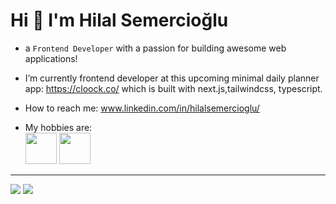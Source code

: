 #    Hi 👋 I'm Hilal Semercioğlu

- a `Frontend Developer` with a passion for building awesome web applications!

-  I’m currently frontend developer at this upcoming minimal daily planner app: https://cloock.co/ which is built with next.js,tailwindcss, typescript.


-  How to reach me: www.linkedin.com/in/hilalsemercioglu/


- My hobbies are:
 <br><img src="https://i.pinimg.com/564x/04/ed/2c/04ed2ce868077149f9a30089a91548b9.jpg" width="50px" />  <img src="https://encrypted-tbn0.gstatic.com/images?q=tbn:ANd9GcQUT6eBjawu9Uo85P4O9GMcpZrAHim4CI-Wdw&usqp=CAU" width="50px" />






<hr/>
<div>  <image src="https://github-readme-stats.vercel.app/api?username=elinoza&hide=issues&show_icons=true&hide_border=true&theme=slateorange">
  <image src="https://github-readme-stats.vercel.app/api/top-langs/?username=elinoza&layout=compact&&theme=slateorange&&hide_border=true"></div>




